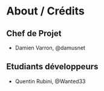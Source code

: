 # About / Crédits

## Chef de Projet

  - Damien Varron, @damusnet
  
## Etudiants développeurs

  - Quentin Rubini, @Wanted33 
